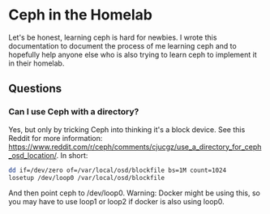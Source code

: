 # Ceph in the Homelab # 

Let's be honest, learning ceph is hard for newbies. I wrote this documentation to document the process of me learning ceph and to hopefully help anyone else who is also trying to learn ceph to implement it in their homelab. 

## Questions 

### Can I use Ceph with a directory? 

Yes, but only by tricking Ceph into thinking it's a block device. See this Reddit for more information: https://www.reddit.com/r/ceph/comments/cjucgz/use_a_directory_for_ceph_osd_location/.  In short: 

```bash
dd if=/dev/zero of=/var/local/osd/blockfile bs=1M count=1024
losetup /dev/loop0 /var/local/osd/blockfile
``` 

And then point ceph to /dev/loop0. Warning: Docker might be using this, so you may have to use loop1 or loop2 if docker is also using loop0. 
